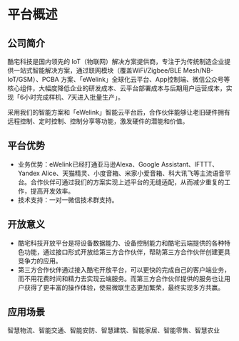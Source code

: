<!--
 * @Author: Carl
 * @Date: 2020-10-30 15:08:40
 * @LastEditors: Carl
 * @LastEditTime: 2020-11-18 15:54:55
-->

# 平台概述

## 公司简介

酷宅科技是国内领先的 IoT（物联网）解决方案提供商，专注于为传统制造企业提供一站式智能解决方案，通过联网模块（覆盖WiFi/Zigbee/BLE Mesh/NB-IoT/GSM）、PCBA 
方案、「eWelink」全球化云平台、App控制端、微信公众号等核心组件，大幅度降低企业的研发成本、云平台部署成本与后期用户运营成本，实现「6小时完成样机、7天进入批量生产」。

采用我们的智能方案和「eWelink」智能云平台后，合作伙伴能够让老旧硬件拥有远程控制、定时控制、控制分享等功能，激发硬件的潜能和价值。

## 平台优势

- 业务优势：eWelink已经打通亚马逊Alexa、Google Assistant、IFTTT、Yandex Alice、天猫精灵、小度音箱、米家小爱音箱、科大讯飞等主流语音平台。合作伙伴可通过我们的方案实现上述平台的无缝适配，从而减少重复的工作，提高开发效率。
- 技术支持：一对一微信技术群支持。

## 开放意义

- 酷宅科技开放平台是将设备数据能力、设备控制能力和酷宅云端提供的各种特色功能，通过接口形式开放给第三方合作伙伴，帮助第三方合作伙伴创建更具竞争力的应用。
- 第三方合作伙伴通过接入酷宅开放平台，可以更快的完成自己的客户端业务，而不用花费时间和精力去实现云端服务。而第三方合作伙伴提供的服务也让用户获得了更丰富的操作体验，使易微联生态更加繁荣，最终实现多方共赢。

## 应用场景

智慧物流、智能交通、智能安防、智慧建筑、智能家居、智能零售、智慧农业
